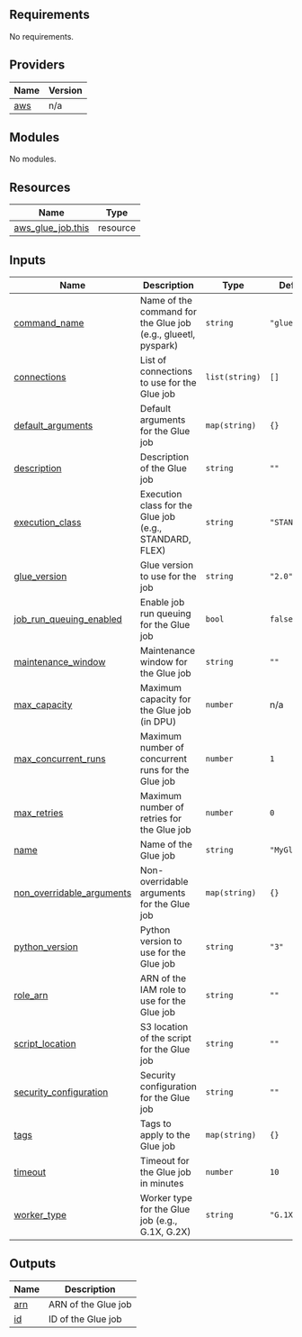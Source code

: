 ## Requirements

No requirements.

## Providers

| Name | Version |
|------|---------|
| <a name="provider_aws"></a> [aws](#provider\_aws) | n/a |

## Modules

No modules.

## Resources

| Name | Type |
|------|------|
| [aws_glue_job.this](https://registry.terraform.io/providers/hashicorp/aws/latest/docs/resources/glue_job) | resource |

## Inputs

| Name | Description | Type | Default | Required |
|------|-------------|------|---------|:--------:|
| <a name="input_command_name"></a> [command\_name](#input\_command\_name) | Name of the command for the Glue job (e.g., glueetl, pyspark) | `string` | `"glueetl"` | no |
| <a name="input_connections"></a> [connections](#input\_connections) | List of connections to use for the Glue job | `list(string)` | `[]` | no |
| <a name="input_default_arguments"></a> [default\_arguments](#input\_default\_arguments) | Default arguments for the Glue job | `map(string)` | `{}` | no |
| <a name="input_description"></a> [description](#input\_description) | Description of the Glue job | `string` | `""` | no |
| <a name="input_execution_class"></a> [execution\_class](#input\_execution\_class) | Execution class for the Glue job (e.g., STANDARD, FLEX) | `string` | `"STANDARD"` | no |
| <a name="input_glue_version"></a> [glue\_version](#input\_glue\_version) | Glue version to use for the job | `string` | `"2.0"` | no |
| <a name="input_job_run_queuing_enabled"></a> [job\_run\_queuing\_enabled](#input\_job\_run\_queuing\_enabled) | Enable job run queuing for the Glue job | `bool` | `false` | no |
| <a name="input_maintenance_window"></a> [maintenance\_window](#input\_maintenance\_window) | Maintenance window for the Glue job | `string` | `""` | no |
| <a name="input_max_capacity"></a> [max\_capacity](#input\_max\_capacity) | Maximum capacity for the Glue job (in DPU) | `number` | n/a | yes |
| <a name="input_max_concurrent_runs"></a> [max\_concurrent\_runs](#input\_max\_concurrent\_runs) | Maximum number of concurrent runs for the Glue job | `number` | `1` | no |
| <a name="input_max_retries"></a> [max\_retries](#input\_max\_retries) | Maximum number of retries for the Glue job | `number` | `0` | no |
| <a name="input_name"></a> [name](#input\_name) | Name of the Glue job | `string` | `"MyGlueJob"` | no |
| <a name="input_non_overridable_arguments"></a> [non\_overridable\_arguments](#input\_non\_overridable\_arguments) | Non-overridable arguments for the Glue job | `map(string)` | `{}` | no |
| <a name="input_python_version"></a> [python\_version](#input\_python\_version) | Python version to use for the Glue job | `string` | `"3"` | no |
| <a name="input_role_arn"></a> [role\_arn](#input\_role\_arn) | ARN of the IAM role to use for the Glue job | `string` | `""` | no |
| <a name="input_script_location"></a> [script\_location](#input\_script\_location) | S3 location of the script for the Glue job | `string` | `""` | no |
| <a name="input_security_configuration"></a> [security\_configuration](#input\_security\_configuration) | Security configuration for the Glue job | `string` | `""` | no |
| <a name="input_tags"></a> [tags](#input\_tags) | Tags to apply to the Glue job | `map(string)` | `{}` | no |
| <a name="input_timeout"></a> [timeout](#input\_timeout) | Timeout for the Glue job in minutes | `number` | `10` | no |
| <a name="input_worker_type"></a> [worker\_type](#input\_worker\_type) | Worker type for the Glue job (e.g., G.1X, G.2X) | `string` | `"G.1X"` | no |

## Outputs

| Name | Description |
|------|-------------|
| <a name="output_arn"></a> [arn](#output\_arn) | ARN of the Glue job |
| <a name="output_id"></a> [id](#output\_id) | ID of the Glue job |
